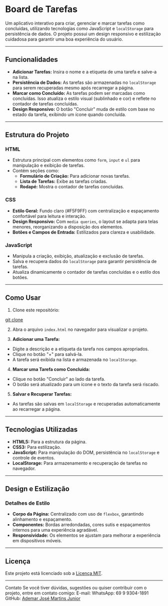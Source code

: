 # Board de Tarefas

Um aplicativo interativo para criar, gerenciar e marcar tarefas como concluídas, utilizando tecnologias como JavaScript e `localStorage` para persistência de dados. O projeto possui um design responsivo e estilização cuidadosa para garantir uma boa experiência do usuário.

---

## Funcionalidades

- **Adicionar Tarefas:** Insira o nome e a etiqueta de uma tarefa e salve-a na lista.
- **Persistência de Dados:** As tarefas são armazenadas no `localStorage` para serem recuperadas mesmo após recarregar a página.
- **Marcar como Concluído:** As tarefas podem ser marcadas como concluídas. Isso atualiza o estilo visual (sublinhado e cor) e reflete no contador de tarefas concluídas.
- **Design Responsivo:** O botão "Concluir" muda de estilo com base no estado da tarefa, exibindo um ícone quando concluída.

---

## Estrutura do Projeto

### HTML
- Estrutura principal com elementos como `form`, `input` e `ul` para manipulação e exibição de tarefas.
- Contém seções como:
  - **Formulário de Criação:** Para adicionar novas tarefas.
  - **Lista de Tarefas:** Exibe as tarefas criadas.
  - **Rodapé:** Mostra o contador de tarefas concluídas.

### CSS
- **Estilo Geral:** Fundo claro (#F5F9FF) com centralização e espaçamento confortável para leitura e interação.
- **Design Responsivo:** Com `media queries`, o layout se adapta para telas menores, reorganizando a disposição dos elementos.
- **Botões e Campos de Entrada:** Estilizados para clareza e usabilidade.

### JavaScript
- Manipula a criação, exibição, atualização e exclusão de tarefas.
- Salva e recupera dados do `localStorage` para garantir persistência de tarefas.
- Atualiza dinamicamente o contador de tarefas concluídas e o estilo dos botões.

---

## Como Usar

1. Clone este repositório:

[git clone](https://github.com/ademarjmjr/RID179725_Desafio03.git)

2. Abra o arquivo `index.html` no navegador para visualizar o projeto.

3. **Adicionar uma Tarefa:**
- Digite a descrição e a etiqueta da tarefa nos campos apropriados.
- Clique no botão "+" para salvá-la.
- A tarefa será exibida na lista e armazenada no `localStorage`.

4. **Marcar uma Tarefa como Concluída:**
- Clique no botão "Concluir" ao lado da tarefa.
- O botão será atualizado para um ícone e o texto da tarefa será riscado.

5. **Salvar e Recuperar Tarefas:**
- As tarefas são salvas em `localStorage` e recuperadas automaticamente ao recarregar a página.

---

## Tecnologias Utilizadas

- **HTML5:** Para a estrutura da página.
- **CSS3:** Para estilização.
- **JavaScript:** Para manipulação do DOM, persistência no `localStorage` e controle de eventos.
- **LocalStorage:** Para armazenamento e recuperação de tarefas no navegador.

---

## Design e Estilização

### Detalhes de Estilo

- **Corpo da Página:** Centralizado com uso de `flexbox`, garantindo alinhamento e espaçamento.
- **Componentes:** Bordas arredondadas, cores sutis e espaçamentos internos para uma experiência agradável.
- **Responsividade:** Os elementos se ajustam para melhorar a experiência em dispositivos móveis.

---

## Licença

Este projeto está licenciado sob a [Licença MIT](https://opensource.org/licenses/MIT).

---

Contato
Se você tiver dúvidas, sugestões ou quiser contribuir com o projeto, entre em contato comigo:
E-mail: WhatsApp: 69 9 9304-1891
GitHub: [Ademar José Martins Junior](https://github.com/ademarjmjr)


